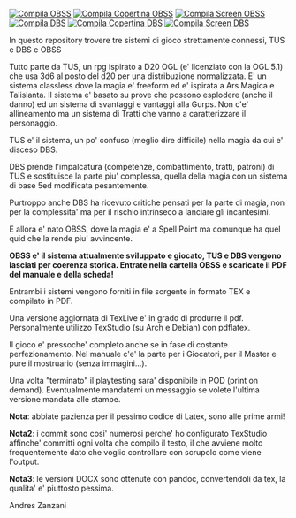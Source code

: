 [![Compila OBSS](https://github.com/buzzqw/TUS/actions/workflows/compila%20OBSS.yml/badge.svg)](https://github.com/buzzqw/TUS/actions/workflows/compila%20OBSS.yml)
[![Compila Copertina OBSS](https://github.com/buzzqw/TUS/actions/workflows/compila%20copertina%20OBSS.yml/badge.svg)](https://github.com/buzzqw/TUS/actions/workflows/compila%20copertina%20OBSS.yml)
[![Compila Screen OBSS](https://github.com/buzzqw/TUS/actions/workflows/Compila%20Screen%20OBSS.yml/badge.svg)](https://github.com/buzzqw/TUS/actions/workflows/Compila%20Screen%20OBSS.yml)
[![Compila DBS](https://github.com/buzzqw/TUS/actions/workflows/compila%20DBS.yml/badge.svg)](https://github.com/buzzqw/TUS/actions/workflows/compila%20DBS.yml)
[![Compila Copertina DBS](https://github.com/buzzqw/TUS/actions/workflows/compila%20copertina%20DBS.yml/badge.svg)](https://github.com/buzzqw/TUS/actions/workflows/compila%20copertina%20DBS.yml)
[![Compila Screen DBS](https://github.com/buzzqw/TUS/actions/workflows/Compila%20Screen%20DBS.yml/badge.svg)](https://github.com/buzzqw/TUS/actions/workflows/Compila%20Screen%20DBS.yml)


In questo repository trovere tre sistemi di gioco strettamente connessi, TUS e DBS e OBSS

Tutto parte da TUS, un rpg ispirato a D20 OGL (e' licenziato con la OGL 5.1) che usa 3d6 al posto del d20 per una distribuzione normalizzata. E' un sistema classless dove la magia e' freeform ed e' ispirata a Ars Magica e Talislanta. Il sistema e' basato su prove che possono esplodere (anche il danno) ed un sistema di svantaggi e vantaggi alla Gurps. 
Non c'e' allineamento ma un sistema di Tratti che vanno a caratterizzare il personaggio.

TUS e' il sistema, un po' confuso (meglio dire difficile) nella magia da cui e' disceso DBS.

DBS prende l'impalcatura (competenze, combattimento, tratti, patroni) di TUS e sostituisce la parte piu' complessa, quella della magia con un sistema di base 5ed modificata pesantemente.

Purtroppo anche DBS ha ricevuto critiche pensati per la parte di magia, non per la complessita' ma per il rischio intrinseco a lanciare gli incantesimi.

E allora e' nato OBSS, dove la magia e' a Spell Point ma comunque ha quel quid che la rende piu' avvincente.

**OBSS e' il sistema attualmente sviluppato e giocato, TUS e DBS vengono lasciati per coerenza storica.
Entrate nella cartella OBSS e scaricate il PDF del manuale e della scheda!**

Entrambi i sistemi vengono forniti in file sorgente in formato TEX e compilato in PDF.

Una versione aggiornata di TexLive e' in grado di produrre il pdf. Personalmente utilizzo TexStudio (su Arch e Debian) con pdflatex.

Il gioco e' pressoche' completo anche se in fase di costante perfezionamento. Nel manuale c'e' la parte per i Giocatori, per il Master e pure il mostruario (senza immagini...).

Una volta "terminato" il playtesting sara' disponibile in POD (print on demand). Eventualmente mandatemi un messaggio se volete l'ultima versione mandata alle stampe.

**Nota**: abbiate pazienza per il pessimo codice di Latex, sono alle prime armi!

**Nota2**: i commit sono cosi' numerosi perche' ho configurato TexStudio affinche' committi ogni volta che compilo il testo, il che avviene molto frequentemente dato che voglio controllare con scrupolo come viene l'output.

**Nota3**: le versioni DOCX sono ottenute con pandoc, convertendoli da tex, la qualita' e' piuttosto pessima.

Andres Zanzani
